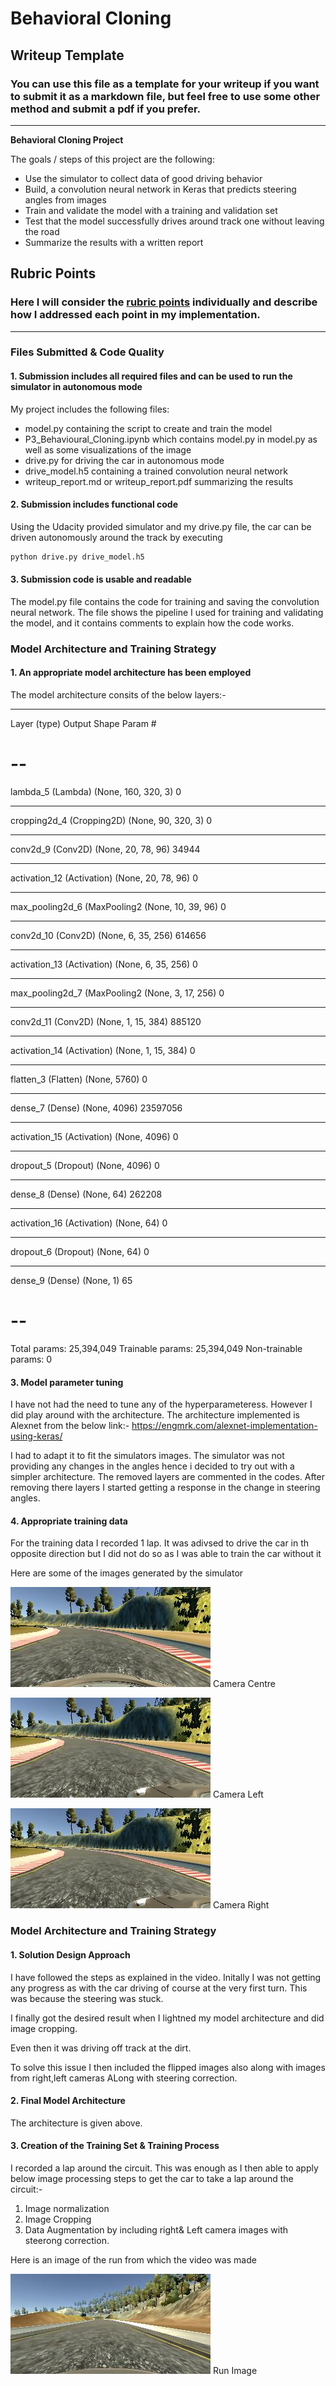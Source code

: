 # **Behavioral Cloning** 

## Writeup Template

### You can use this file as a template for your writeup if you want to submit it as a markdown file, but feel free to use some other method and submit a pdf if you prefer.

---

**Behavioral Cloning Project**

The goals / steps of this project are the following:
* Use the simulator to collect data of good driving behavior
* Build, a convolution neural network in Keras that predicts steering angles from images
* Train and validate the model with a training and validation set
* Test that the model successfully drives around track one without leaving the road
* Summarize the results with a written report




## Rubric Points
### Here I will consider the [rubric points](https://review.udacity.com/#!/rubrics/432/view) individually and describe how I addressed each point in my implementation.  

---
### Files Submitted & Code Quality

#### 1. Submission includes all required files and can be used to run the simulator in autonomous mode

My project includes the following files:
* model.py containing the script to create and train the model
* P3_Behavioural_Cloning.ipynb which contains model.py in model.py as well as some visualizations of the image
* drive.py for driving the car in autonomous mode
* drive_model.h5 containing a trained convolution neural network 
* writeup_report.md or writeup_report.pdf summarizing the results

#### 2. Submission includes functional code
Using the Udacity provided simulator and my drive.py file, the car can be driven autonomously around the track by executing 
```sh
python drive.py drive_model.h5
```

#### 3. Submission code is usable and readable

The model.py file contains the code for training and saving the convolution neural network. The file shows the pipeline I used for training and validating the model, and it contains comments to explain how the code works.

### Model Architecture and Training Strategy

#### 1. An appropriate model architecture has been employed

The model architecture consits of the below layers:-

_________________________________________________________________
Layer (type)                 Output Shape              Param #   

--
=================================================================

lambda_5 (Lambda)            (None, 160, 320, 3)       0         
_________________________________________________________________
cropping2d_4 (Cropping2D)    (None, 90, 320, 3)        0         
_________________________________________________________________
conv2d_9 (Conv2D)            (None, 20, 78, 96)        34944     
_________________________________________________________________
activation_12 (Activation)   (None, 20, 78, 96)        0         
_________________________________________________________________
max_pooling2d_6 (MaxPooling2 (None, 10, 39, 96)        0         
_________________________________________________________________
conv2d_10 (Conv2D)           (None, 6, 35, 256)        614656    
_________________________________________________________________
activation_13 (Activation)   (None, 6, 35, 256)        0         
_________________________________________________________________
max_pooling2d_7 (MaxPooling2 (None, 3, 17, 256)        0         
_________________________________________________________________
conv2d_11 (Conv2D)           (None, 1, 15, 384)        885120    
_________________________________________________________________
activation_14 (Activation)   (None, 1, 15, 384)        0         
_________________________________________________________________
flatten_3 (Flatten)          (None, 5760)              0         
_________________________________________________________________
dense_7 (Dense)              (None, 4096)              23597056  
_________________________________________________________________
activation_15 (Activation)   (None, 4096)              0         
_________________________________________________________________
dropout_5 (Dropout)          (None, 4096)              0         
_________________________________________________________________
dense_8 (Dense)              (None, 64)                262208    
_________________________________________________________________
activation_16 (Activation)   (None, 64)                0         
_________________________________________________________________
dropout_6 (Dropout)          (None, 64)                0         
_________________________________________________________________
dense_9 (Dense)              (None, 1)                 65

--
=================================================================
Total params: 25,394,049
Trainable params: 25,394,049
Non-trainable params: 0




#### 3. Model parameter tuning

I have not had the need to tune any of the hyperparameteress.
However I did play around with the architecture.
The architecture implemented is Alexnet from the below link:-
https://engmrk.com/alexnet-implementation-using-keras/

I had to adapt it to fit the simulators images.
The simulator was not providing any changes in the angles hence i decided to try out with a simpler architecture.
The removed layers are commented in the codes.
After removing there layers I started getting a response in the change in steering angles.



#### 4. Appropriate training data

For the training data I recorded 1 lap.
It was adivsed to drive the car in th opposite direction but I did not do so as I 
was able to train the car without it

Here are some of the images generated by the simulator

![Centre Image](./IMG/center_2019_02_24_01_24_49_510.jpg) Camera Centre

![Left Image](./IMG/left_2019_02_24_01_24_49_510.jpg) Camera Left

![Right Image](./IMG/left_2019_02_24_01_24_49_510.jpg) Camera Right

### Model Architecture and Training Strategy

#### 1. Solution Design Approach

I have followed the steps as explained in the video.
Initally I was not getting any progress as with the car driving of course at the very first turn.
This was because the steering was stuck.

I finally got the  desired result when I lightned my model architecture 
and did image cropping.

Even then it was driving off track at the dirt.

To solve this issue I then included the flipped images also along with images from right,left cameras
ALong with steering correction.



#### 2. Final Model Architecture

The architecture is given above.



#### 3. Creation of the Training Set & Training Process

I recorded a lap around the circuit.
This was enough as I then able to apply below image processing steps to get the car to take a lap around the circuit:-

  1) Image normalization
  2) Image Cropping
  3) Data Augmentation by including right& Left camera images with steerong correction.
  
  
  
Here is an image of the run from which the video was made 

![Run Image](./run1/2019_02_25_16_58_05_769.jpg) Run Image